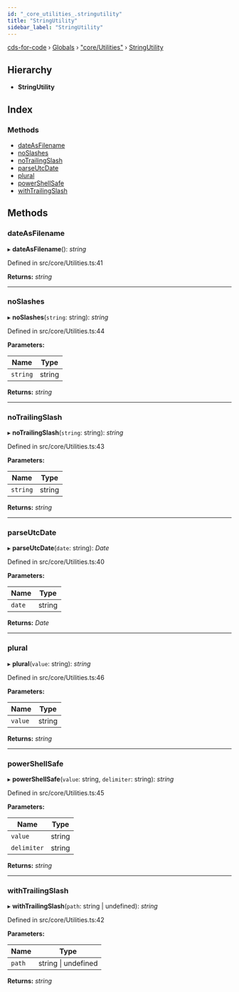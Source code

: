 ```yaml
---
id: "_core_utilities_.stringutility"
title: "StringUtility"
sidebar_label: "StringUtility"
---
```


[cds-for-code](../index.md) › [Globals](../globals.md) › ["core/Utilities"](../modules/_core_utilities_.md) › [StringUtility](_core_utilities_.stringutility.md)

## Hierarchy

* **StringUtility**

## Index

### Methods

* [dateAsFilename](_core_utilities_.stringutility.md#dateasfilename)
* [noSlashes](_core_utilities_.stringutility.md#noslashes)
* [noTrailingSlash](_core_utilities_.stringutility.md#notrailingslash)
* [parseUtcDate](_core_utilities_.stringutility.md#parseutcdate)
* [plural](_core_utilities_.stringutility.md#plural)
* [powerShellSafe](_core_utilities_.stringutility.md#powershellsafe)
* [withTrailingSlash](_core_utilities_.stringutility.md#withtrailingslash)

## Methods

###  dateAsFilename

▸ **dateAsFilename**(): *string*

Defined in src/core/Utilities.ts:41

**Returns:** *string*

___

###  noSlashes

▸ **noSlashes**(`string`: string): *string*

Defined in src/core/Utilities.ts:44

**Parameters:**

Name | Type |
------ | ------ |
`string` | string |

**Returns:** *string*

___

###  noTrailingSlash

▸ **noTrailingSlash**(`string`: string): *string*

Defined in src/core/Utilities.ts:43

**Parameters:**

Name | Type |
------ | ------ |
`string` | string |

**Returns:** *string*

___

###  parseUtcDate

▸ **parseUtcDate**(`date`: string): *Date*

Defined in src/core/Utilities.ts:40

**Parameters:**

Name | Type |
------ | ------ |
`date` | string |

**Returns:** *Date*

___

###  plural

▸ **plural**(`value`: string): *string*

Defined in src/core/Utilities.ts:46

**Parameters:**

Name | Type |
------ | ------ |
`value` | string |

**Returns:** *string*

___

###  powerShellSafe

▸ **powerShellSafe**(`value`: string, `delimiter`: string): *string*

Defined in src/core/Utilities.ts:45

**Parameters:**

Name | Type |
------ | ------ |
`value` | string |
`delimiter` | string |

**Returns:** *string*

___

###  withTrailingSlash

▸ **withTrailingSlash**(`path`: string | undefined): *string*

Defined in src/core/Utilities.ts:42

**Parameters:**

Name | Type |
------ | ------ |
`path` | string &#124; undefined |

**Returns:** *string*
